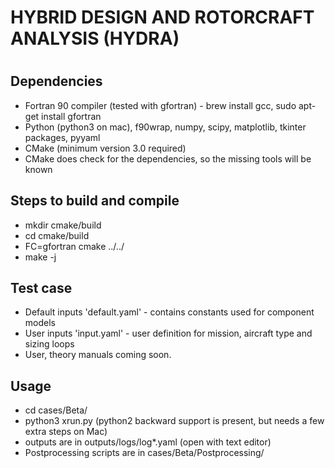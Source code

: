 #
#
# HYBRID DESIGN AND ROTORCRAFT ANALYSIS (HYDRA)
#
#
Dependencies
---------------

 - Fortran 90 compiler (tested with gfortran)  - brew install gcc, sudo apt-get install gfortran
 - Python (python3 on mac), f90wrap, numpy, scipy, matplotlib, tkinter packages, pyyaml
 - CMake (minimum version 3.0 required)
 - CMake does check for the dependencies, so the missing tools will be known

Steps to build and compile
---------------
 - mkdir cmake/build
 - cd cmake/build
 - FC=gfortran cmake ../../
 - make -j

Test case
---------------
 - Default inputs 'default.yaml' - contains constants used for component models 
 - User    inputs   'input.yaml' - user definition for mission, aircraft type and sizing loops
- User, theory manuals coming soon.
 
Usage
------
 - cd cases/Beta/
 - python3 xrun.py (python2 backward support is present, but needs a few extra steps on Mac)
 - outputs are in outputs/logs/log*.yaml (open with text editor)
 - Postprocessing scripts are in cases/Beta/Postprocessing/
